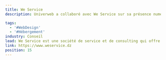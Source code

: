 ```yaml
---
title: We Service
description: Univerweb a collaboré avec We Service sur sa présence numérique. Nous avons créé le site web et nous assurons son hébergement.

tags:
  - '#WebDesign'
  - '#Hébergement'
industry: Conseil
lead: We Service est une société de service et de consulting qui offre une solution globale d'expertise de laboratoires de recherche.
link: https://www.weservice.dz
position: 15
---
```


